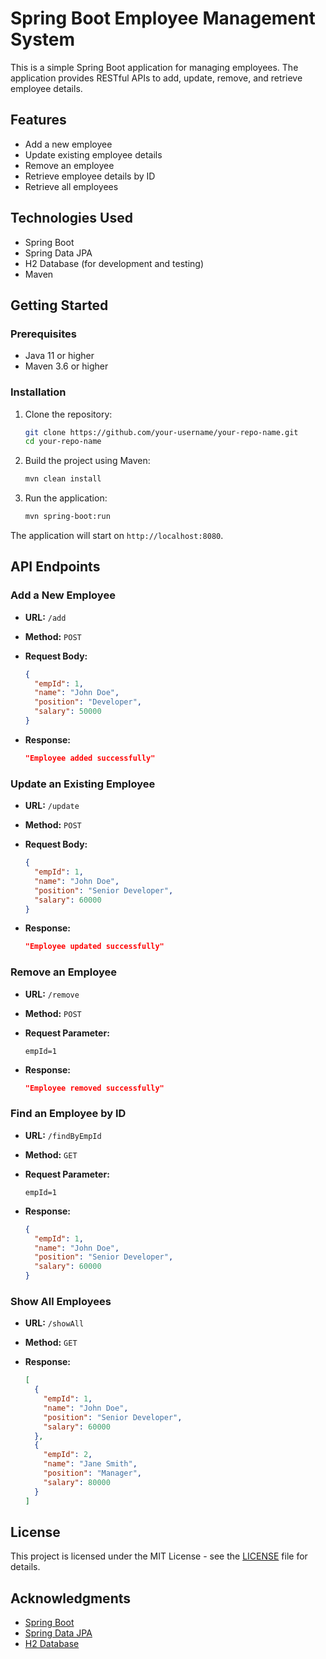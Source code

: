 # Spring Boot Employee Management System

This is a simple Spring Boot application for managing employees. The application provides RESTful APIs to add, update, remove, and retrieve employee details.

## Features

- Add a new employee
- Update existing employee details
- Remove an employee
- Retrieve employee details by ID
- Retrieve all employees

## Technologies Used

- Spring Boot
- Spring Data JPA
- H2 Database (for development and testing)
- Maven

## Getting Started

### Prerequisites

- Java 11 or higher
- Maven 3.6 or higher

### Installation

1. Clone the repository:

    ```sh
    git clone https://github.com/your-username/your-repo-name.git
    cd your-repo-name
    ```

2. Build the project using Maven:

    ```sh
    mvn clean install
    ```

3. Run the application:

    ```sh
    mvn spring-boot:run
    ```

The application will start on `http://localhost:8080`.

## API Endpoints

### Add a New Employee

- **URL:** `/add`
- **Method:** `POST`
- **Request Body:**

    ```json
    {
      "empId": 1,
      "name": "John Doe",
      "position": "Developer",
      "salary": 50000
    }
    ```

- **Response:**

    ```json
    "Employee added successfully"
    ```

### Update an Existing Employee

- **URL:** `/update`
- **Method:** `POST`
- **Request Body:**

    ```json
    {
      "empId": 1,
      "name": "John Doe",
      "position": "Senior Developer",
      "salary": 60000
    }
    ```

- **Response:**

    ```json
    "Employee updated successfully"
    ```

### Remove an Employee

- **URL:** `/remove`
- **Method:** `POST`
- **Request Parameter:**

    ```
    empId=1
    ```

- **Response:**

    ```json
    "Employee removed successfully"
    ```

### Find an Employee by ID

- **URL:** `/findByEmpId`
- **Method:** `GET`
- **Request Parameter:**

    ```
    empId=1
    ```

- **Response:**

    ```json
    {
      "empId": 1,
      "name": "John Doe",
      "position": "Senior Developer",
      "salary": 60000
    }
    ```

### Show All Employees

- **URL:** `/showAll`
- **Method:** `GET`
- **Response:**

    ```json
    [
      {
        "empId": 1,
        "name": "John Doe",
        "position": "Senior Developer",
        "salary": 60000
      },
      {
        "empId": 2,
        "name": "Jane Smith",
        "position": "Manager",
        "salary": 80000
      }
    ]
    ```

## License

This project is licensed under the MIT License - see the [LICENSE](LICENSE) file for details.

## Acknowledgments

- [Spring Boot](https://spring.io/projects/spring-boot)
- [Spring Data JPA](https://spring.io/projects/spring-data-jpa)
- [H2 Database](https://www.h2database.com/)

